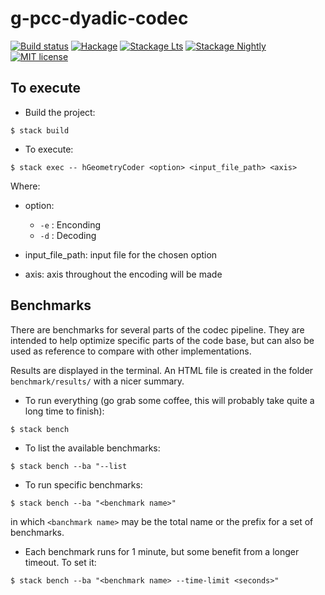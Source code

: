 # g-pcc-dyadic-codec

[![Build status](https://img.shields.io/travis/com/joseedil/g-pcc-dyadic-codec/master?logo=travis)](https://travis-ci.com/joseedil/g-pcc-dyadic-codec)
[![Hackage](https://img.shields.io/hackage/v/g-pcc-dyadic-codec.svg?logo=haskell)](https://hackage.haskell.org/package/g-pcc-dyadic-codec)
[![Stackage Lts](http://stackage.org/package/g-pcc-dyadic-codec/badge/lts)](http://stackage.org/lts/package/g-pcc-dyadic-codec)
[![Stackage Nightly](http://stackage.org/package/g-pcc-dyadic-codec/badge/nightly)](http://stackage.org/nightly/package/g-pcc-dyadic-codec)
[![MIT license](https://img.shields.io/badge/license-MIT-blue.svg)](LICENSE)

## To execute

- Build the project:

`$ stack build`

- To execute:

`$ stack exec -- hGeometryCoder <option> <input_file_path> <axis>`

Where:

- option:
  - `-e` : Enconding
  - `-d` : Decoding
  
- input_file_path: input file for the chosen option
- axis: axis throughout the encoding will be made 


## Benchmarks
There are benchmarks for several parts of the codec pipeline. They are intended to help optimize specific parts of the code base, but can also be used as reference to compare with other implementations.

Results are displayed in the terminal. An HTML file is created in the folder `benchmark/results/` with a nicer summary. 

- To run everything (go grab some coffee, this will probably take quite a long time to finish):

`$ stack bench`

- To list the available benchmarks:

`$ stack bench --ba "--list`

- To run specific benchmarks:

`$ stack bench --ba "<benchmark name>"`

in which `<banchmark name>` may be the total name or the prefix for a set of benchmarks.

- Each benchmark runs for 1 minute, but some benefit from a longer timeout. To set it:

`$ stack bench --ba "<benchmark name> --time-limit <seconds>" `
